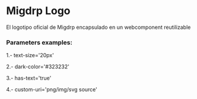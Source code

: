# Migdrp Logo

El logotipo oficial de Migdrp encapsulado en un webcomponent reutilizable


### Parameters examples:

1.- text-size='20px'

2.- dark-color='#323232'

3.- has-text='true'

4.- custom-uri='png/img/svg source'